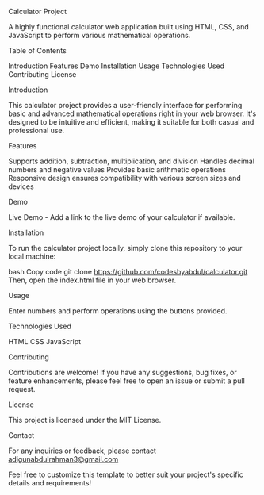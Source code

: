 Calculator Project

A highly functional calculator web application built using HTML, CSS, and JavaScript to perform various mathematical operations.

Table of Contents

Introduction
Features
Demo
Installation
Usage
Technologies Used
Contributing
License

Introduction

This calculator project provides a user-friendly interface for performing basic and advanced mathematical operations right in your web browser. It's designed to be intuitive and efficient, making it suitable for both casual and professional use.

Features

Supports addition, subtraction, multiplication, and division
Handles decimal numbers and negative values
Provides basic arithmetic operations 
Responsive design ensures compatibility with various screen sizes and devices

Demo

Live Demo - Add a link to the live demo of your calculator if available.

Installation

To run the calculator project locally, simply clone this repository to your local machine:

bash
Copy code
git clone https://github.com/codesbyabdul/calculator.git
Then, open the index.html file in your web browser.

Usage

Enter numbers and perform operations using the buttons provided.

Technologies Used

HTML
CSS
JavaScript

Contributing

Contributions are welcome! If you have any suggestions, bug fixes, or feature enhancements, please feel free to open an issue or submit a pull request.

License

This project is licensed under the MIT License.

Contact

For any inquiries or feedback, please contact adigunabdulrahman3@gmail.com

Feel free to customize this template to better suit your project's specific details and requirements!
